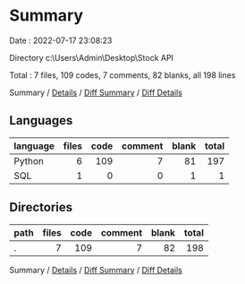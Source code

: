 # Summary

Date : 2022-07-17 23:08:23

Directory c:\\Users\\Admin\\Desktop\\Stock API

Total : 7 files,  109 codes, 7 comments, 82 blanks, all 198 lines

Summary / [Details](details.md) / [Diff Summary](diff.md) / [Diff Details](diff-details.md)

## Languages
| language | files | code | comment | blank | total |
| :--- | ---: | ---: | ---: | ---: | ---: |
| Python | 6 | 109 | 7 | 81 | 197 |
| SQL | 1 | 0 | 0 | 1 | 1 |

## Directories
| path | files | code | comment | blank | total |
| :--- | ---: | ---: | ---: | ---: | ---: |
| . | 7 | 109 | 7 | 82 | 198 |

Summary / [Details](details.md) / [Diff Summary](diff.md) / [Diff Details](diff-details.md)